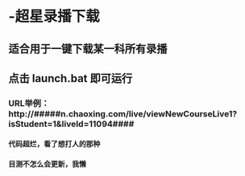# -超星录播下载
## 适合用于一键下载某一科所有录播

## 点击 launch.bat 即可运行
### URL举例：http://#####n.chaoxing.com/live/viewNewCourseLive1?isStudent=1&liveId=11094####
#### 代码超烂，看了想打人的那种
#### 目测不怎么会更新，我懒
